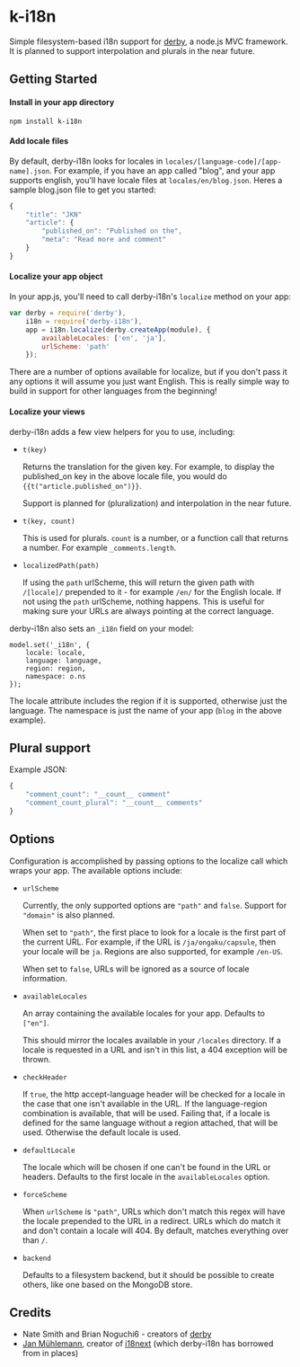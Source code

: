 # k-i18n

Simple filesystem-based i18n support for [derby](http://derbyjs.com), a node.js MVC framework. It is planned to support interpolation and plurals in the near future.

## Getting Started

#### Install in your app directory

`npm install k-i18n`

#### Add locale files

By default, derby-i18n looks for locales in `locales/[language-code]/[app-name].json`.
For example, if you have an app called "blog", and your app supports english, you'll
have locale files at `locales/en/blog.json`. Heres a sample blog.json file to get you started:

```javascript
{
	"title": "JKN"
    "article": {
    	"published_on": "Published on the",
    	"meta": "Read more and comment"
    }
}
```

#### Localize your app object

In your app.js, you'll need to call derby-i18n's `localize` method on your app:
	
```javascript
var derby = require('derby'),
	i18n = require('derby-i18n'),
	app = i18n.localize(derby.createApp(module), {
		availableLocales: ['en', 'ja'],
  		urlScheme: 'path'
	});
```

There are a number of options available for localize, but if you don't pass it any
options it will assume you just want English. This is really simple way to build
in support for other languages from the beginning!

#### Localize your views

derby-i18n adds a few view helpers for you to use, including:

- 	`t(key)`

	Returns the translation for the given key. For example, to display the published_on
	key in the above locale file, you would do `{{t("article.published_on")}}`.

	Support is planned for (pluralization) and interpolation in the near future.

- 	`t(key, count)`

	This is used for plurals. `count` is a number, or a function call that returns a number. For example `_comments.length`.

-   `localizedPath(path)`

	If using the `path` urlScheme, this will return the given path with `/[locale]/` prepended to it - for example `/en/` for the English locale. If not using the `path` urlScheme, nothing happens. This is useful for making sure your URLs are always pointing at the correct language.

derby-i18n also sets an `_i18n` field on your model:

```
model.set('_i18n', {
    locale: locale,
    language: language,
    region: region,
    namespace: o.ns
});
```

The locale attribute includes the region if it is supported, otherwise just the language. The namespace is just the name of your app (`blog` in the above example).


## Plural support

Example JSON:

```javascript
{
	"comment_count": "__count__ comment"
	"comment_count_plural": "__count__ comments"
}
```

## Options

Configuration is accomplished by passing options to the localize call which wraps your app. The available options include:

-   `urlScheme`

	Currently, the only supported options are `"path"` and `false`. Support for `"domain"` is also planned.

	When set to `"path"`, the first place to look for a locale is the first part of the current URL. For example, if the URL is `/ja/ongaku/capsule`, then your locale will be `ja`. Regions are also supported, for example `/en-US`.

	When set to `false`, URLs will be ignored as a source of locale information.

-   `availableLocales`

	An array containing the available locales for your app. Defaults to `["en"]`.

	This should mirror the locales available in your `/locales` directory. If a locale is requested in a URL and isn't in this list, a 404 exception will be thrown.

-   `checkHeader`

	If `true`, the http accept-language header will be checked for a locale in the case that one isn't available in the URL. If the language-region combination is available, that will be used. Failing that, if a locale is defined for the same language without a region attached, that will be used. Otherwise the default locale is used.

-   `defaultLocale`
	
	The locale which will be chosen if one can't be found in the URL or headers. Defaults to the first locale in the `availableLocales` option.

-   `forceScheme`
	
	When `urlScheme` is `"path"`, URLs which don't match this regex will have the locale
	prepended to the URL in a redirect. URLs which do match it and don't contain a locale will 404. By default, matches everything over than `/`.

-   `backend`
	
	Defaults to a filesystem backend, but it should be possible to create others, like one based on the MongoDB store.


Credits
-------

- Nate Smith and Brian Noguchi6 - creators of [derby](http://derbyjs.com)
- [Jan Mühlemann](https://github.com/jamuhl), creator of [i18next](http://i18next.com) (which derby-i18n has borrowed from in places)
